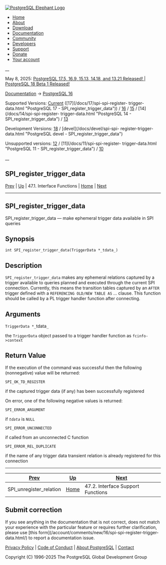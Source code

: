 [ ![PostgreSQL Elephant Logo](/media/img/about/press/elephant.png) ](/)

  * [Home](/ "Home")
  * [About](/about/ "About")
  * [Download](/download/ "Download")
  * [Documentation](/docs/ "Documentation")
  * [Community](/community/ "Community")
  * [Developers](/developer/ "Developers")
  * [Support](/support/ "Support")
  * [Donate](/about/donate/ "Donate")
  * [Your account](/account/ "Your account")

__

May 8, 2025: [ PostgreSQL 17.5, 16.9, 15.13, 14.18, and 13.21 Released! ](/about/news/postgresql-175-169-1513-1418-and-1321-released-3072/) | [ PostgreSQL 18 Beta 1 Released! ](/about/news/postgresql-18-beta-1-released-3070/)

[Documentation](/docs/ "Documentation") -> [PostgreSQL
16](/docs/16/index.html)

Supported Versions: [Current](/docs/current/spi-spi-register-trigger-data.html
"PostgreSQL 17 - SPI_register_trigger_data") ([17](/docs/17/spi-spi-register-
trigger-data.html "PostgreSQL 17 - SPI_register_trigger_data")) /
[16](/docs/16/spi-spi-register-trigger-data.html "PostgreSQL 16 -
SPI_register_trigger_data") / [15](/docs/15/spi-spi-register-trigger-data.html
"PostgreSQL 15 - SPI_register_trigger_data") / [14](/docs/14/spi-spi-register-
trigger-data.html "PostgreSQL 14 - SPI_register_trigger_data") /
[13](/docs/13/spi-spi-register-trigger-data.html "PostgreSQL 13 -
SPI_register_trigger_data")

Development Versions: [18](/docs/18/spi-spi-register-trigger-data.html
"PostgreSQL 18 - SPI_register_trigger_data") / [devel](/docs/devel/spi-spi-
register-trigger-data.html "PostgreSQL devel - SPI_register_trigger_data")

Unsupported versions: [12](/docs/12/spi-spi-register-trigger-data.html
"PostgreSQL 12 - SPI_register_trigger_data") / [11](/docs/11/spi-spi-register-
trigger-data.html "PostgreSQL 11 - SPI_register_trigger_data") /
[10](/docs/10/spi-spi-register-trigger-data.html "PostgreSQL 10 -
SPI_register_trigger_data")

__

SPI_register_trigger_data  
---  
[Prev](spi-spi-unregister-relation.html "SPI_unregister_relation")  | [Up](spi-interface.html "47.1. Interface Functions") | 47.1. Interface Functions | [Home](index.html "PostgreSQL 16.9 Documentation") |  [Next](spi-interface-support.html "47.2. Interface Support Functions")  
  
* * *

## SPI_register_trigger_data

SPI_register_trigger_data — make ephemeral trigger data available in SPI
queries

## Synopsis

    
    
    int SPI_register_trigger_data(TriggerData *_tdata_)
    

## Description

`SPI_register_trigger_data` makes any ephemeral relations captured by a
trigger available to queries planned and executed through the current SPI
connection. Currently, this means the transition tables captured by an `AFTER`
trigger defined with a `REFERENCING OLD/NEW TABLE AS` ... clause. This
function should be called by a PL trigger handler function after connecting.

## Arguments

`TriggerData *_`tdata`_`

    

the `TriggerData` object passed to a trigger handler function as
`fcinfo->context`

## Return Value

If the execution of the command was successful then the following
(nonnegative) value will be returned:

`SPI_OK_TD_REGISTER`

    

if the captured trigger data (if any) has been successfully registered

On error, one of the following negative values is returned:

`SPI_ERROR_ARGUMENT`

    

if _`tdata`_ is `NULL`

`SPI_ERROR_UNCONNECTED`

    

if called from an unconnected C function

`SPI_ERROR_REL_DUPLICATE`

    

if the name of any trigger data transient relation is already registered for
this connection

* * *

[Prev](spi-spi-unregister-relation.html "SPI_unregister_relation")  | [Up](spi-interface.html "47.1. Interface Functions") |  [Next](spi-interface-support.html "47.2. Interface Support Functions")  
---|---|---  
SPI_unregister_relation  | [Home](index.html "PostgreSQL 16.9 Documentation") |  47.2. Interface Support Functions  
  
## Submit correction

If you see anything in the documentation that is not correct, does not match
your experience with the particular feature or requires further clarification,
please use [this form](/account/comments/new/16/spi-spi-register-trigger-
data.html/) to report a documentation issue.

[Privacy Policy](/about/privacypolicy) | [Code of Conduct](/about/policies/coc/) | [About PostgreSQL](/about/) | [Contact](/about/contact/)  

Copyright (C) 1996-2025 The PostgreSQL Global Development Group

